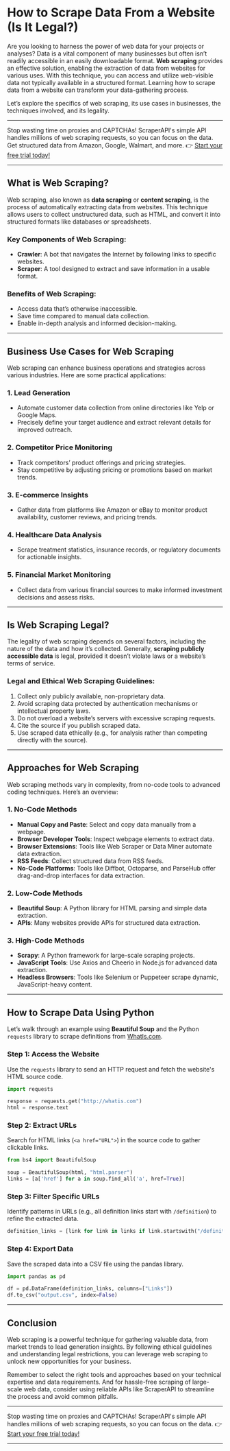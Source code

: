 
# How to Scrape Data From a Website (Is It Legal?)

Are you looking to harness the power of web data for your projects or analyses? Data is a vital component of many businesses but often isn’t readily accessible in an easily downloadable format. **Web scraping** provides an effective solution, enabling the extraction of data from websites for various uses. With this technique, you can access and utilize web-visible data not typically available in a structured format. Learning how to scrape data from a website can transform your data-gathering process.

Let’s explore the specifics of web scraping, its use cases in businesses, the techniques involved, and its legality.

---

Stop wasting time on proxies and CAPTCHAs! ScraperAPI's simple API handles millions of web scraping requests, so you can focus on the data. Get structured data from Amazon, Google, Walmart, and more. 👉 [Start your free trial today!](https://bit.ly/Scraperapi)

---

## What is Web Scraping?

Web scraping, also known as **data scraping** or **content scraping**, is the process of automatically extracting data from websites. This technique allows users to collect unstructured data, such as HTML, and convert it into structured formats like databases or spreadsheets.

### Key Components of Web Scraping:
- **Crawler**: A bot that navigates the Internet by following links to specific websites.
- **Scraper**: A tool designed to extract and save information in a usable format.

### Benefits of Web Scraping:
- Access data that’s otherwise inaccessible.
- Save time compared to manual data collection.
- Enable in-depth analysis and informed decision-making.

---

## Business Use Cases for Web Scraping

Web scraping can enhance business operations and strategies across various industries. Here are some practical applications:

### 1. Lead Generation
- Automate customer data collection from online directories like Yelp or Google Maps.
- Precisely define your target audience and extract relevant details for improved outreach.

### 2. Competitor Price Monitoring
- Track competitors’ product offerings and pricing strategies.
- Stay competitive by adjusting pricing or promotions based on market trends.

### 3. E-commerce Insights
- Gather data from platforms like Amazon or eBay to monitor product availability, customer reviews, and pricing trends.

### 4. Healthcare Data Analysis
- Scrape treatment statistics, insurance records, or regulatory documents for actionable insights.

### 5. Financial Market Monitoring
- Collect data from various financial sources to make informed investment decisions and assess risks.

---

## Is Web Scraping Legal?

The legality of web scraping depends on several factors, including the nature of the data and how it’s collected. Generally, **scraping publicly accessible data** is legal, provided it doesn’t violate laws or a website’s terms of service.

### Legal and Ethical Web Scraping Guidelines:
1. Collect only publicly available, non-proprietary data.
2. Avoid scraping data protected by authentication mechanisms or intellectual property laws.
3. Do not overload a website’s servers with excessive scraping requests.
4. Cite the source if you publish scraped data.
5. Use scraped data ethically (e.g., for analysis rather than competing directly with the source).

---

## Approaches for Web Scraping

Web scraping methods vary in complexity, from no-code tools to advanced coding techniques. Here’s an overview:

### 1. No-Code Methods
- **Manual Copy and Paste**: Select and copy data manually from a webpage.
- **Browser Developer Tools**: Inspect webpage elements to extract data.
- **Browser Extensions**: Tools like Web Scraper or Data Miner automate data extraction.
- **RSS Feeds**: Collect structured data from RSS feeds.
- **No-Code Platforms**: Tools like Diffbot, Octoparse, and ParseHub offer drag-and-drop interfaces for data extraction.

### 2. Low-Code Methods
- **Beautiful Soup**: A Python library for HTML parsing and simple data extraction.
- **APIs**: Many websites provide APIs for structured data extraction.

### 3. High-Code Methods
- **Scrapy**: A Python framework for large-scale scraping projects.
- **JavaScript Tools**: Use Axios and Cheerio in Node.js for advanced data extraction.
- **Headless Browsers**: Tools like Selenium or Puppeteer scrape dynamic, JavaScript-heavy content.

---

## How to Scrape Data Using Python

Let’s walk through an example using **Beautiful Soup** and the Python `requests` library to scrape definitions from [WhatIs.com](http://whatis.com).

### Step 1: Access the Website
Use the `requests` library to send an HTTP request and fetch the website's HTML source code.

```python
import requests

response = requests.get("http://whatis.com")
html = response.text
```

### Step 2: Extract URLs
Search for HTML links (`<a href="URL">`) in the source code to gather clickable links.

```python
from bs4 import BeautifulSoup

soup = BeautifulSoup(html, "html.parser")
links = [a['href'] for a in soup.find_all('a', href=True)]
```

### Step 3: Filter Specific URLs
Identify patterns in URLs (e.g., all definition links start with `/definition`) to refine the extracted data.

```python
definition_links = [link for link in links if link.startswith("/definition")]
```

### Step 4: Export Data
Save the scraped data into a CSV file using the pandas library.

```python
import pandas as pd

df = pd.DataFrame(definition_links, columns=["Links"])
df.to_csv("output.csv", index=False)
```

---

## Conclusion

Web scraping is a powerful technique for gathering valuable data, from market trends to lead generation insights. By following ethical guidelines and understanding legal restrictions, you can leverage web scraping to unlock new opportunities for your business.

Remember to select the right tools and approaches based on your technical expertise and data requirements. And for hassle-free scraping of large-scale web data, consider using reliable APIs like ScraperAPI to streamline the process and avoid common pitfalls.

---

Stop wasting time on proxies and CAPTCHAs! ScraperAPI's simple API handles millions of web scraping requests, so you can focus on the data. 👉 [Start your free trial today!](https://bit.ly/Scraperapi)

---
